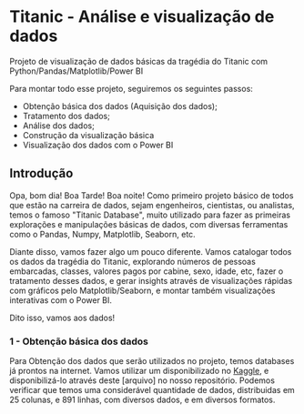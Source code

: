 # Titanic - Análise e visualização de dados
Projeto de visualização de dados básicas da tragédia do Titanic com Python/Pandas/Matplotlib/Power BI



Para montar todo esse projeto, seguiremos os seguintes passos:
- Obtenção básica dos dados (Aquisição dos dados);
- Tratamento dos dados;
- Análise dos dados;
- Construção da visualização básica
- Visualização dos dados com o Power BI


## Introdução
  Opa, bom dia! Boa Tarde! Boa noite!
Como primeiro projeto básico de todos que estão na carreira de dados, sejam engenheiros, cientistas, ou analistas, temos o famoso "Titanic Database", muito utilizado para fazer as primeiras explorações e manipulações básicas de dados, com diversas ferramentas como o Pandas, Numpy, Matplotlib, Seaborn, etc.

  Diante disso, vamos fazer algo um pouco diferente. Vamos catalogar todos os dados da tragédia do Titanic, explorando números de pessoas embarcadas, classes, valores pagos por cabine, sexo, idade, etc, fazer o tratamento desses dados, e gerar insights através de visualizações rápidas com gráficos pelo Matplotlib/Seaborn, e montar também visualizações interativas com o Power BI.

Dito isso, vamos aos dados!

### 1 - Obtenção básica dos dados
  Para Obtenção dos dados que serão utilizados no projeto, temos databases já prontos na internet. Vamos utilizar um disponibilizado no [Kaggle](https://www.kaggle.com/competitions/titanic/data?select=train.csv), e disponibilizá-lo através deste [arquivo] no nosso repositório.
Podemos verificar que temos uma considerável quantidade de dados, distribuidas em 25 colunas, e 891 linhas, com diversos dados, e em diversos formatos.
